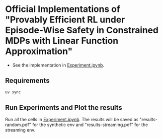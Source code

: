 # Official Implementations of "Provably Efficient RL under Episode-Wise Safety in Constrained MDPs with Linear Function Approximation" 

* See the implementation in [Experiment.ipynb](Experiment.ipynb).


## Requirements

```bash
uv sync
```

## Run Experiments and Plot the results

Run all the cells in [Experiment.ipynb](Experiment.ipynb).
The results will be saved as "results-random.pdf" for the synthetic env and "results-streaming.pdf" for the streaming env.
